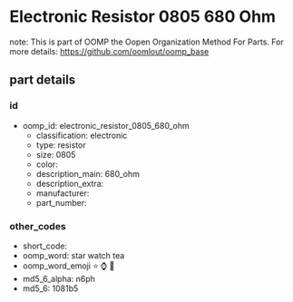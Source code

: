 # Electronic Resistor 0805 680 Ohm  

note: This is part of OOMP the Oopen Organization Method For Parts. For more details: https://github.com/oomlout/oomp_base

##  part details





### id
* oomp_id: electronic_resistor_0805_680_ohm
  * classification: electronic
  * type: resistor
  * size: 0805
  * color: 
  * description_main: 680_ohm
  * description_extra: 
  * manufacturer: 
  * part_number: 

### other_codes
* short_code: 
* oomp_word: star watch tea
* oomp_word_emoji :star: :watch: :tea:
* md5_6_alpha: n6ph
* md5_6: 1081b5